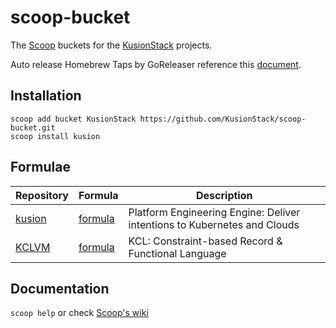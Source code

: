 # scoop-bucket

The [Scoop](https://scoop.sh/) buckets for the [KusionStack](https://kusionstack.io) projects.

Auto release Homebrew Taps by GoReleaser reference this [document](https://goreleaser.com/customization/scoop/).

## Installation

```
scoop add bucket KusionStack https://github.com/KusionStack/scoop-bucket.git
scoop install kusion
```

## Formulae

| Repository | Formula | Description |
| ---------- | ------- | ----------- |
| [kusion](https://github.com/KusionStack/kusion) | [formula](Scoop/kusion.json) | Platform Engineering Engine: Deliver intentions to Kubernetes and Clouds |
| [KCLVM](https://github.com/KusionStack/KCLVM) | [formula](Scoop/kclvm.json) | KCL: Constraint-based Record & Functional Language |

## Documentation

`scoop help` or check [Scoop's wiki](https://github.com/ScoopInstaller/Scoop/wiki)
